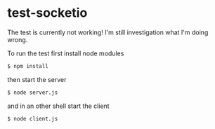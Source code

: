 # test-socketio

The test is currently not working! I'm still investigation what I'm doing wrong.

To run the test first install node modules

```bash
$ npm install
```

then start the server

```bash
$ node server.js
```

and in an other shell start the client

```bash
$ node client.js
```
